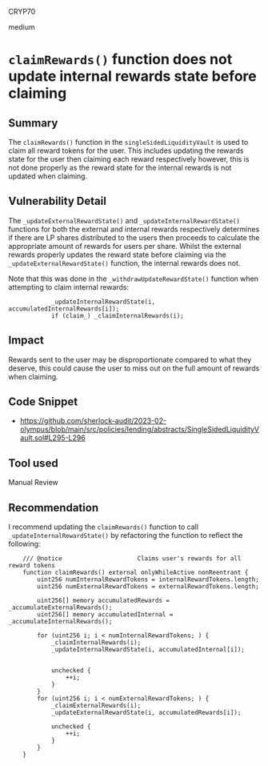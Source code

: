 CRYP70

medium

# `claimRewards()` function does not update internal rewards state before claiming

## Summary
The `claimRewards()` function  in the `singleSidedLiquidityVault` is used to claim all reward tokens for the user. This includes updating the rewards state for the user then claiming each reward respectively however, this is not done properly as the reward state for the internal rewards is not updated when claiming. 

## Vulnerability Detail
The `_updateExternalRewardState()` and `_updateInternalRewardState()` functions for both the external and internal rewards respectively determines if there are LP shares distributed to the users then proceeds to calculate the appropriate amount of rewards for users per share. 
Whilst the external rewards properly updates the reward state before claiming via the `_updateExternalRewardState()` function, the internal rewards does not. 

Note that this was done in the `_withdrawUpdateRewardState()` function when attempting to claim internal rewards:
```solidity
            _updateInternalRewardState(i, accumulatedInternalRewards[i]);
            if (claim_) _claimInternalRewards(i);
```


## Impact
Rewards sent to the user may be disproportionate compared to what they deserve, this could cause the user to miss out on the full amount of rewards when claiming. 

## Code Snippet
- https://github.com/sherlock-audit/2023-02-olympus/blob/main/src/policies/lending/abstracts/SingleSidedLiquidityVault.sol#L295-L296


## Tool used

Manual Review

## Recommendation
I recommend updating the `claimRewards()` function to call `_updateInternalRewardState()` by refactoring the function to reflect the following:
```solidity
    /// @notice                     Claims user's rewards for all reward tokens
    function claimRewards() external onlyWhileActive nonReentrant {
        uint256 numInternalRewardTokens = internalRewardTokens.length;
        uint256 numExternalRewardTokens = externalRewardTokens.length;

        uint256[] memory accumulatedRewards = _accumulateExternalRewards();
        uint256[] memory accumulatedInternal = _accumulateInternalRewards(); 

        for (uint256 i; i < numInternalRewardTokens; ) {
            _claimInternalRewards(i);  
            _updateInternalRewardState(i, accumulatedInternal[i]); 

            
            unchecked {
                ++i;
            }
        }
        for (uint256 i; i < numExternalRewardTokens; ) {
            _claimExternalRewards(i);
            _updateExternalRewardState(i, accumulatedRewards[i]); 

            unchecked {
                ++i;
            }
        }
    }
```


